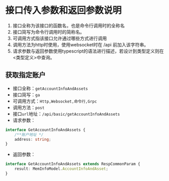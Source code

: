 # 接口传入参数和返回参数说明

1.  接口全称为该接口的函数名，也是命令行调用时的全称名
2.  接口简写为命令行调用时的简称名。
3.  可调用方式指该接口允许通过哪些方式进行调用
4.  调用方法为http时使用，使用websocket时在 /api 前加入该字符串。
5.  请求参数与返回参数使用typescript的语法进行描述，若设计到类型定义则在<类型定义>中查询。

## 获取指定账户
- 接口全称：`getAccountInfoAndAssets`
- 接口简写：`ga`
- 可调用方式：`Http,Websocket,命令行,Grpc`
- 调用方法：`post`
- 接口`url`地址：`/api/basic/getAccountInfoAndAssets`
- 请求参数：
```typescript
interface GetAccountInfoAndAssets { 
    /**账户地址 */
    address: string;
}
```
- 返回参数：
```typescript
interface GetAccountInfoAndAssets extends RespCommonParam { 
    result: MemInfoModel.AccountInfoAndAsset;
}
```